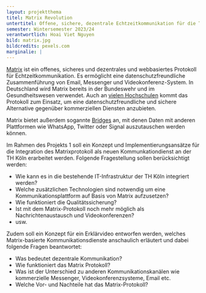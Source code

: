 ```yaml
---
layout: projektthema
titel: Matrix Revolution 
untertitel: Offene, sichere, dezentrale Echtzeitkommunikation für die TH Köln
semester: Wintersemester 2023/24
verantwortlich: Hoai Viet Nguyen
bild: matrix.jpg
bildcredits: pexels.com
marginalie: |
---
```

[Matrix](https://matrix.org) ist ein offenes, sicheres und dezentrales und webbasiertes Protokoll für Echtzeitkommunikation. Es ermöglicht eine datenschutzfreundliche Zusammenführung von Email, Messenger und Videokonferenz-System. In Deutschland wird Matrix bereits in der Bundeswehr und im Gesundheitswesen verwendet. Auch an [vielen Hochschulen](https://its.h-da.io/element-docs/) kommt das Protokoll zum Einsatz, um eine datenschutzfreundliche und sichere Alternative gegenüber kommerziellen Diensten anzubieten.

Matrix bietet außerdem sogannte [Bridges](https://matrix.org/ecosystem/bridges/) an, mit denen Daten mit anderen Plattformen wie WhatsApp, Twitter oder Signal auszutauschen werden können.

Im Rahmen des Projekts 1 soll ein Konzept und Implementierungsansätze für die Integration des Matrixprotokoll als neuen Kommunkationdienst an der TH Köln erarbeitet werden. Folgende Fragestellung sollen berücksichtigt werden:

* Wie kann es in die bestehende IT-Infrastruktur der TH Köln integriert werden?
* Welche zusätzlichen Technologien sind notwendig um eine Kommunikationsplattform auf Basis von Matrix aufzusetzen?
* Wie funktioniert die Qualitätssicherung?
* Ist mit dem Matrix-Protokoll noch mehr möglich als Nachrichtenaustausch und Videokonferenzen?
* usw.

Zudem soll ein Konzept für ein Erklärvideo entworfen werden, welches Matrix-basierte Kommunikationsdienste anschaulich erläutert und dabei folgende Fragen beantwortet:

* Was bedeutet dezentrale Kommunikation?
* Wie funktioniert das Matrix Protokoll?
* Was ist der Unterschied zu anderen Kommunikationskanälen wie kommerzielle Messenger, Videokonferenzsysteme, Email etc.
* Welche Vor- und Nachteile hat das Matrix-Protokoll?
